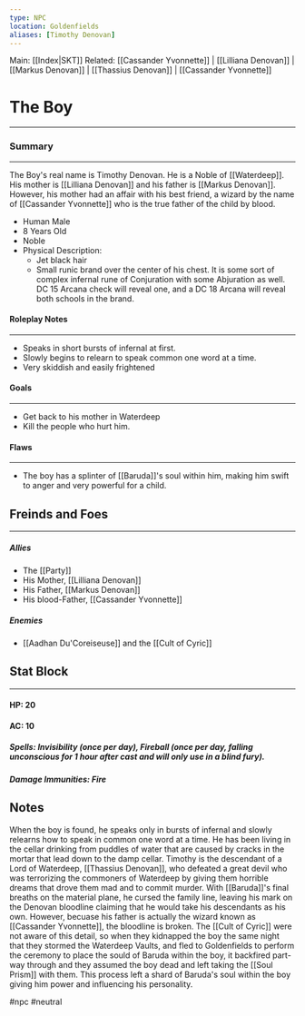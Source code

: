 ```yaml
---
type: NPC
location: Goldenfields
aliases: [Timothy Denovan]
---
```

Main: [[Index|SKT]]
Related: [[Cassander Yvonnette]] | [[Lilliana Denovan]] | [[Markus Denovan]] | [[Thassius Denovan]] | [[Cassander Yvonnette]]
# The Boy #
---
### Summary ###
---
The Boy's real name is Timothy Denovan. He is a Noble of [[Waterdeep]]. His mother is [[Lilliana Denovan]] and his father is [[Markus Denovan]]. However, his mother had an affair with his best friend, a wizard by the name of [[Cassander Yvonnette]] who is the true father of the child by blood.
- Human Male
- 8 Years Old
- Noble
- Physical Description:
	- Jet black hair
	- Small runic brand over the center of his chest. It is some sort of complex infernal rune of Conjuration with some Abjuration as well. DC 15 Arcana check will reveal one, and a DC 18 Arcana will reveal both schools in the brand.

#### Roleplay Notes ####
---
- Speaks in short bursts of infernal at first.
- Slowly begins to relearn to speak common one word at a time.
- Very skiddish and easily frightened

#### Goals ####
---
- Get back to his mother in Waterdeep
- Kill the people who hurt him.

#### Flaws ####
---
- The boy has a splinter of [[Baruda]]'s soul within him, making him swift to anger and very powerful for a child.

## Freinds and Foes ##
---
##### Allies #####
- The [[Party]]
- His Mother, [[Lilliana Denovan]]
- His Father, [[Markus Denovan]]
- His blood-Father, [[Cassander Yvonnette]]

##### Enemies #####
- [[Aadhan Du'Coreiseuse]] and the [[Cult of Cyric]]


## Stat Block

---
#### HP: 20
#### AC: 10
##### Spells: Invisibility (once per day), Fireball (once per day, falling unconscious for 1 hour after cast and will only use in a blind fury).
##### Damage Immunities: Fire

## Notes
When the boy is found, he speaks only in bursts of infernal and slowly relearns how to speak in common one word at a time. He has been living in the cellar drinking from puddles of water that are caused by cracks in the mortar that lead down to the damp cellar.
Timothy is the descendant of a Lord of Waterdeep, [[Thassius Denovan]], who defeated a great devil who was terrorizing the commoners of Waterdeep by giving them horrible dreams that drove them mad and to commit murder. With [[Baruda]]'s final breaths on the material plane, he cursed the family line, leaving his mark on the Denovan bloodline claiming that he would take his descendants as his own. However, becuase his father is actually the wizard known as [[Cassander Yvonnette]], the bloodline is broken. The [[Cult of Cyric]] were not aware of this detail, so when they kidnapped the boy the same night that they stormed the Waterdeep Vaults, and fled to Goldenfields to perform the ceremony to place the sould of Baruda within the boy, it backfired part-way through and they assumed the boy dead and left taking the [[Soul Prism]] with them.
This process left a shard of Baruda's soul within the boy giving him power and influencing his personality.


#npc #neutral